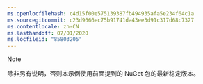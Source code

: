 ```yaml
---
ms.openlocfilehash: c4d15f00e575139387fb494935afa5e234f64c1a
ms.sourcegitcommit: c23d9666ec75b91741da43ee3d91c317d68c7327
ms.contentlocale: zh-CN
ms.lasthandoff: 07/01/2020
ms.locfileid: "85803205"
---
```

> [!NOTE]
> 除非另有说明，否则本示例使用前面提到的 NuGet 包的最新稳定版本。
